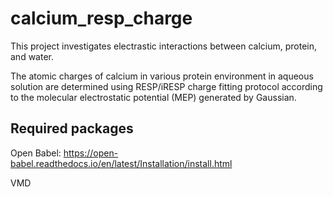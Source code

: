 # calcium_resp_charge

This project investigates electrastic interactions between calcium, protein, and water. 

The atomic charges of calcium in various protein environment in aqueous solution are determined using RESP/iRESP charge fitting protocol according to the molecular electrostatic potential (MEP) generated by Gaussian.


## Required packages

Open Babel: https://open-babel.readthedocs.io/en/latest/Installation/install.html

VMD
